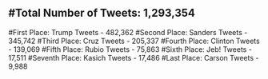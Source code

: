 #Total Number of Tweets: 1,293,354 
---
#First Place: Trump Tweets - 482,362
#Second Place: Sanders Tweets - 345,742
#Third Place: Cruz Tweets - 205,337
#Fourth Place: Clinton Tweets - 139,069
#Fifth Place: Rubio Tweets - 75,863
#Sixth Place: Jeb! Tweets - 17,511
#Seventh Place: Kasich Tweets - 17,486
#Last Place: Carson Tweets - 9,988
